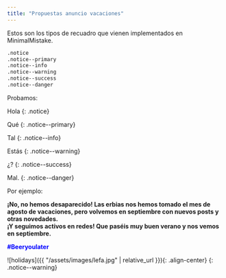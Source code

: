 ```yaml
---
title: "Propuestas anuncio vacaciones"
---
```


Estos son los tipos de recuadro que vienen implementados en MinimalMistake.

```markdown
.notice
.notice--primary
.notice--info
.notice--warning
.notice--success
.notice--danger
```
Probamos:

Hola
{: .notice}


Qué
{: .notice--primary}

Tal
{: .notice--info}

Estás
{: .notice--warning}

¿?
{: .notice--success}

Mal.
{: .notice--danger}

Por ejemplo:

**¡No, no hemos desaparecido! Las erbias nos hemos tomado el mes de agosto de vacaciones, pero volvemos en septiembre con nuevos posts y otras novedades.  
¡Y seguimos activos en redes! Que paséis muy buen verano y nos vemos en septiembre.**
<p style="color:blue"><b>#Beeryoulater</b></p>
![holidays]({{ "/assets/images/lefa.jpg" | relative_url }}){: .align-center}
{: .notice--warning}

